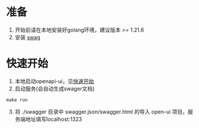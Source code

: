 # 准备

1. 开始前请在本地安装好golang环境，建议版本 >= 1.21.6
2. 安装 [swag](https://github.com/swaggo/swag?tab=readme-ov-file#getting-started)

# 快速开始

1. 本地启动openapi-ui，见[快速开始](https://github.com/rookie-luochao/openapi-ui/blob/master/README-zh_CN.md#%E5%BF%AB%E9%80%9F%E5%BC%80%E5%A7%8B)
2. 启动服务(会自动生成swager文档)

```shell
make run
```

3. 将 ./swagger 目录中 swagger.json/swagger.html 的导入 open-ui 项目。服务端地址填写localhost:1323
